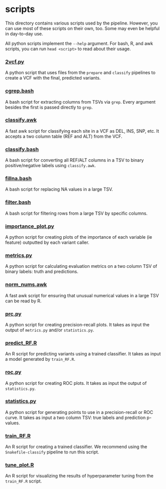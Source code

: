 # scripts
This directory contains various scripts used by the pipeline.
However, you can use most of these scripts on their own, too. Some may even be helpful in day-to-day use.

All python scripts implement the `--help` argument. For bash, R, and awk scripts, you can run `head <script>` to read about their usage.

### [2vcf.py](2vcf.py)
A python script that uses files from the `prepare` and `classify` pipelines to create a VCF with the final, predicted variants.

### [cgrep.bash](cgrep.bash)
A bash script for extracting columns from TSVs via `grep`. Every argument besides the first is passed directly to `grep`.

### [classify.awk](classify.awk)
A fast awk script for classifying each site in a VCF as DEL, INS, SNP, etc. It accepts a two column table (REF and ALT) from the VCF.

### [classify.bash](classify.bash)
A bash script for converting all REF/ALT columns in a TSV to binary positive/negative labels using `classify.awk`.

### [fillna.bash](fillna.bash)
A bash script for replacing NA values in a large TSV.

### [filter.bash](filter.bash)
A bash script for filtering rows from a large TSV by specific columns.

### [importance_plot.py](importance_plot.py)
A python script for creating plots of the importance of each variable (ie feature) outputted by each variant caller.

### [metrics.py](metrics.py)
A python script for calculating evaluation metrics on a two column TSV of binary labels: truth and predictions.

### [norm_nums.awk](norm_nums.awk)
A fast awk script for ensuring that unusual numerical values in a large TSV can be read by R.

### [prc.py](prc.py)
A python script for creating precision-recall plots. It takes as input the output of `metrics.py` and/or `statistics.py`.

### [predict_RF.R](predict_RF.R)
An R script for predicting variants using a trained classifier. It takes as input a model generated by `train_RF.R`.

### [roc.py](roc.py)
A python script for creating ROC plots. It takes as input the output of `statistics.py`.

### [statistics.py](statistics.py)
A python script for generating points to use in a precision-recall or ROC curve. It takes as input a two column TSV: true labels and prediction p-values.

### [train_RF.R](train_RF.R)
An R script for creating a trained classifier. We recommend using the `Snakefile-classify` pipeline to run this script.

### [tune_plot.R](tune_plot.R)
An R script for visualizing the results of hyperparameter tuning from the `train_RF.R` script.
